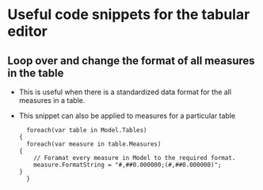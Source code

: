 
# Useful code snippets for the tabular editor

## Loop over and change the format of all measures in the table

* This is useful when there is a standardized data format for the all measures in a table. 

* This snippet can also be applied to measures for a particular table

        foreach(var table in Model.Tables)
      {
        foreach(var measure in table.Measures)
      {
          // Foramat every measure in Model to the required format.
          measure.FormatString = "#,##0.000000;(#,##0.000000)";
      }
        }
